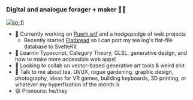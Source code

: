 ### Digital and analogue forager + maker 👩‍🌾
[![ko-fi](https://ko-fi.com/img/githubbutton_sm.svg)](https://ko-fi.com/U7U639TZ3)

<div>
  <ul>
    <li>🔭 Currently working on <a href="https://github.com/tonyketcham/puerh.wtf">Puerh.wtf</a> and a hodgepodge of web projects
      <ul>
        <li>Recently started <a href="https://github.com/tonyketcham/flatbread">Flatbread</a> so I can port my tea log's flat-file database to SvelteKit</li>
      </ul>
    </li>
    <li>🌱 Learnin Typescript, Category Theory, GLSL, generative design, and how to make more accessible web apps!</li>
    <li>🤔 Looking to collab on vector-based generative art tools & weird shit</li>
    <li>💬 Talk to me about tea, UI/UX, rogue gardening, graphic design, photography, ideas for VR games, building keyboards, 3D printing, or whatever my hyperfixation of the month is</li>
    <li>😄 Pronouns: he/they</li>
  </ul>
</div>
<!--<img src="https://github-readme-stats.vercel.app/api?username=tonyketcham&show_icons=true&theme=nightowl&count_private=true" />-->
